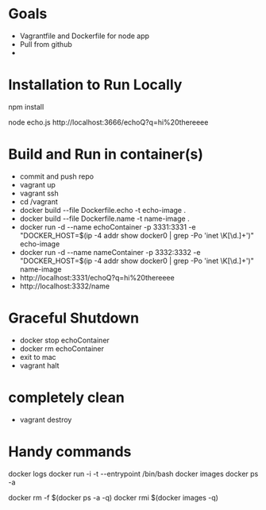# Goals
 - Vagrantfile and Dockerfile for node app
 - Pull from github
 - 

# Installation to Run Locally
npm install

node echo.js
http://localhost:3666/echoQ?q=hi%20thereeee

# Build and Run in container(s)
 - commit and push repo
 - vagrant up
 - vagrant ssh
 - cd /vagrant
 - docker build --file Dockerfile.echo -t echo-image .
 - docker build --file Dockerfile.name -t name-image .
 - docker run -d --name echoContainer -p 3331:3331 -e "DOCKER_HOST=$(ip -4 addr show docker0 | grep -Po 'inet \K[\d.]+')" echo-image
 - docker run -d --name nameContainer -p 3332:3332 -e "DOCKER_HOST=$(ip -4 addr show docker0 | grep -Po 'inet \K[\d.]+')" name-image
 - http://localhost:3331/echoQ?q=hi%20thereeee
 - http://localhost:3332/name
 
# Graceful Shutdown
 - docker stop echoContainer
 - docker rm echoContainer
 - exit to mac
 - vagrant halt
 
# completely clean
 - vagrant destroy
 
 
# Handy commands
docker logs <containerName>
docker run -i -t --entrypoint /bin/bash <imageName>
docker images
docker ps -a

docker rm -f $(docker ps -a -q)
docker rmi $(docker images -q)

